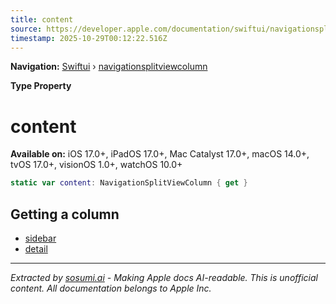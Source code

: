 ```yaml
---
title: content
source: https://developer.apple.com/documentation/swiftui/navigationsplitviewcolumn/content
timestamp: 2025-10-29T00:12:22.516Z
---
```


**Navigation:** [Swiftui](/documentation/swiftui) › [navigationsplitviewcolumn](/documentation/swiftui/navigationsplitviewcolumn)

**Type Property**

# content

**Available on:** iOS 17.0+, iPadOS 17.0+, Mac Catalyst 17.0+, macOS 14.0+, tvOS 17.0+, visionOS 1.0+, watchOS 10.0+

```swift
static var content: NavigationSplitViewColumn { get }
```

## Getting a column

- [sidebar](/documentation/swiftui/navigationsplitviewcolumn/sidebar)
- [detail](/documentation/swiftui/navigationsplitviewcolumn/detail)

---

*Extracted by [sosumi.ai](https://sosumi.ai) - Making Apple docs AI-readable.*
*This is unofficial content. All documentation belongs to Apple Inc.*
